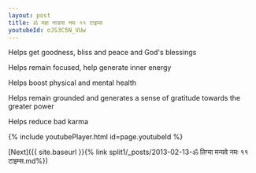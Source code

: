 ```yaml
---
layout: post
title: ॐ महा नाडया नमः ११ टाइम्स
youtubeId: oJS3C5N_VUw
---
```

 
 
Helps get goodness, bliss and peace and God's blessings
 
Helps remain focused, help generate inner energy 
 
Helps boost physical and mental health 
 
Helps remain grounded and generates a sense of gratitude towards the greater power 
 
Helps reduce bad karma
 
 
 
 


{% include youtubePlayer.html id=page.youtubeId %}
 
[Next]({{ site.baseurl }}{% link  split1/_posts/2013-02-13-ॐ तिग्मा मन्यवे नमः ११ टाइम्स.md%})
 
